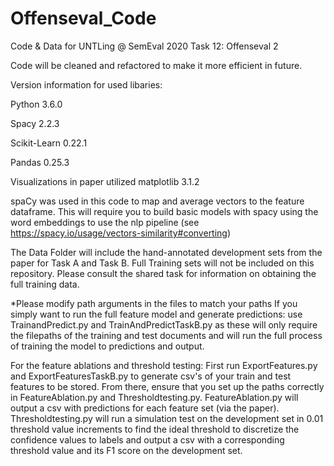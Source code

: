 # Offenseval_Code
 Code & Data for UNTLing @ SemEval 2020 Task 12: Offenseval 2
 
 Code will be cleaned and refactored to make it more efficient in future.
 
 Version information for used libaries:
  
  Python 3.6.0
 
  Spacy 2.2.3
 
  Scikit-Learn 0.22.1
 
  Pandas 0.25.3
 
  Visualizations in paper utilized matplotlib 3.1.2
 
 spaCy was used in this code to map and average vectors to the feature dataframe. This will require you to build basic models with spacy    using the word embeddings to use the nlp pipeline (see https://spacy.io/usage/vectors-similarity#converting)
 
 The Data Folder will include the hand-annotated development sets from the paper for Task A and Task B.  Full Training sets will not be included on this repository.  Please consult the shared task for information on obtaining the full training data.

*Please modify path arguments in the files to match your paths
 If you simply want to run the full feature model and generate predictions: use TrainandPredict.py and TrainAndPredictTaskB.py as these will only require the filepaths of the training and test documents and will run the full process of training the model to predictions and output.
 
 For the feature ablations and threshold testing: First run ExportFeatures.py and ExportFeaturesTaskB.py to generate csv's of your train and test features to be stored.  From there, ensure that you set up the paths correctly in FeatureAblation.py and Thresholdtesting.py.  FeatureAblation.py will output a csv with predictions for each feature set (via the paper).  Thresholdtesting.py will run a simulation test on the development set in 0.01 threshold value increments to find the ideal threshold to discretize the confidence values to labels and output a csv with a corresponding threshold value and its F1 score on the development set.
